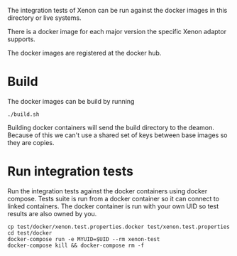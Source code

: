 The integration tests of Xenon can be run against the docker images in this directory or live systems.

There is a docker image for each major version the specific Xenon adaptor supports.

The docker images are registered at the docker hub.

# Build

The docker images can be build by running

    ./build.sh

Building docker containers will send the build directory to the deamon.
Because of this we can't use a shared set of keys between base images so they are copies.

# Run integration tests

Run the integration tests against the docker containers using docker compose.
Tests suite is run from a docker container so it can connect to linked containers.
The docker container is run with your own UID so test results are also owned by you.

```
cp test/docker/xenon.test.properties.docker test/xenon.test.properties
cd test/docker
docker-compose run -e MYUID=$UID --rm xenon-test
docker-compose kill && docker-compose rm -f
```